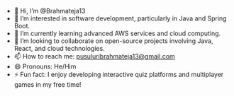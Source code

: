 - 👋 Hi, I’m @Brahmateja13
- 👀 I’m interested in software development, particularly in Java and Spring Boot.
- 🌱 I’m currently learning advanced AWS services and cloud computing.
- 💞️ I’m looking to collaborate on open-source projects involving Java, React, and cloud technologies.
- 📫 How to reach me: pusuluribrahmateja13@gmail.com
- 😄 Pronouns: He/Him
- ⚡ Fun fact: I enjoy developing interactive quiz platforms and multiplayer games in my free time!

<!---
Brahmateja13/Brahmateja13 is a ✨ special ✨ repository because its `README.md` (this file) appears on your GitHub profile.
You can click the Preview link to take a look at your changes.
--->
